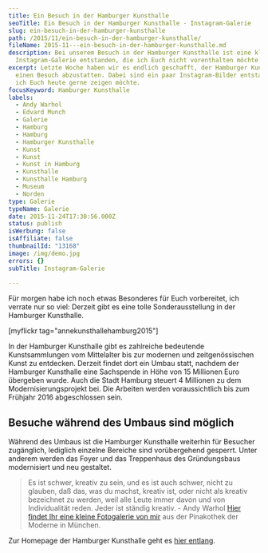 ```yaml
---
title: Ein Besuch in der Hamburger Kunsthalle
seoTitle: Ein Besuch in der Hamburger Kunsthalle - Instagram-Galerie
slug: ein-besuch-in-der-hamburger-kunsthalle
path: /2015/11/ein-besuch-in-der-hamburger-kunsthalle/
fileName: 2015-11---ein-besuch-in-der-hamburger-kunsthalle.md
description: Bei unserem Besuch in der Hamburger Kunsthalle ist eine kleine
  Instagram-Galerie entstanden, die ich Euch nicht vorenthalten möchte.
excerpt: Letzte Woche haben wir es endlich geschafft, der Hamburger Kunsthalle
  einen Besuch abzustatten. Dabei sind ein paar Instagram-Bilder entstanden, die
  ich Euch heute gerne zeigen möchte.
focusKeyword: Hamburger Kunsthalle
labels:
  - Andy Warhol
  - Edvard Munch
  - Galerie
  - Hamburg
  - Hamburg
  - Hamburger Kunsthalle
  - Kunst
  - Kunst
  - Kunst in Hamburg
  - Kunsthalle
  - Kunsthalle Hamburg
  - Museum
  - Norden
type: Galerie
typeName: Galerie
date: 2015-11-24T17:30:56.000Z
status: publish
isWerbung: false
isAffiliate: false
thumbnailId: "13168"
image: /img/demo.jpg
errors: {}
subTitle: Instagram-Galerie
  
---
```


Für morgen habe ich noch etwas Besonderes für Euch vorbereitet, ich verrate nur
so viel: Derzeit gibt es eine tolle Sonderausstellung in der Hamburger
Kunsthalle.

[myflickr tag="annekunsthallehamburg2015"]

In der Hamburger Kunsthalle gibt es zahlreiche bedeutende Kunstsammlungen vom
Mittelalter bis zur modernen und zeitgenössischen Kunst zu entdecken. Derzeit
findet dort ein Umbau statt, nachdem der Hamburger Kunsthalle eine Sachspende in
Höhe von 15 Millionen Euro übergeben wurde. Auch die Stadt Hamburg steuert 4
Millionen zu dem Modernisierungsprojekt bei. Die Arbeiten werden voraussichtlich
bis zum Frühjahr 2016 abgeschlossen sein.

## Besuche während des Umbaus sind möglich

Während des Umbaus ist die Hamburger Kunsthalle weiterhin für Besucher
zugänglich, lediglich einzelne Bereiche sind vorübergehend gesperrt. Unter
anderem werden das Foyer und das Treppenhaus des Gründungsbaus modernisiert und
neu gestaltet.

> Es ist schwer, kreativ zu sein, und es ist auch schwer, nicht zu glauben, daß
> das, was du machst, kreativ ist, oder nicht als kreativ bezeichnet zu werden,
> weil alle Leute immer davon und von Individualität reden. Jeder ist ständig
> kreativ. - Andy Warhol
> [Hier findet Ihr eine kleine Fotogalerie von mir](/2012/02/perspektiven-pinakothek-der-moderne/)
> aus der Pinakothek der Moderne in München.

Zur Homepage der Hamburger Kunsthalle geht es
[hier entlang](http://www.hamburger-kunsthalle.de/).

  